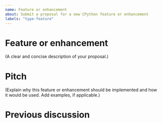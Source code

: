 ```yaml
---
name: Feature or enhancement
about: Submit a proposal for a new CPython feature or enhancement
labels: "type-feature"
---
```


# Feature or enhancement

(A clear and concise description of your proposal.)

# Pitch

(Explain why this feature or enhancement should be implemented and how it would be used.
 Add examples, if applicable.)

# Previous discussion

<!--
  New features to Python should first be discussed elsewhere before creating issues on GitHub,
  for example in the "ideas" category (https://discuss.python.org/c/ideas/6) of discuss.python.org,
  or the python-ideas mailing list (https://mail.python.org/mailman3/lists/python-ideas.python.org/).
  Use this space to post links to the places where you have already discussed this feature proposal:
-->


<!--
You can freely edit this text. Remove any lines you believe are unnecessary.
-->

